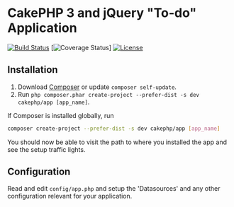 # CakePHP 3 and jQuery "To-do" Application

[![Build Status](https://api.travis-ci.org/cakephp/app.png)](https://travis-ci.org/cakephp/app)
[![Coverage Status](https://coveralls.io/repos/teknoid/todo/badge.png)]
[![License](https://poser.pugx.org/cakephp/app/license.svg)](https://packagist.org/packages/cakephp/app)

## Installation

1. Download [Composer](http://getcomposer.org/doc/00-intro.md) or update `composer self-update`.
2. Run `php composer.phar create-project --prefer-dist -s dev cakephp/app [app_name]`.

If Composer is installed globally, run
```bash
composer create-project --prefer-dist -s dev cakephp/app [app_name]
```

You should now be able to visit the path to where you installed the app and see
the setup traffic lights.

## Configuration

Read and edit `config/app.php` and setup the 'Datasources' and any other
configuration relevant for your application.
